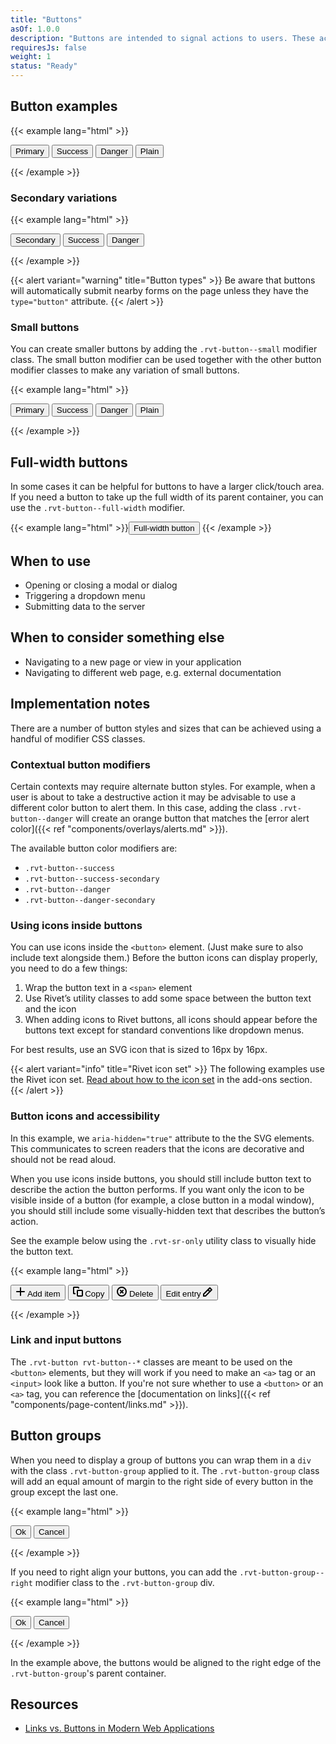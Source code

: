 ```yaml
---
title: "Buttons"
asOf: 1.0.0
description: "Buttons are intended to signal actions to users. These actions should be informative and concise. With few exceptions, button text should not wrap onto multiple lines."
requiresJs: false
weight: 1
status: "Ready"
---
```


## Button examples
{{< example lang="html" >}}<div class="rvt-button-group">
    <button class="rvt-button">Primary</button>
    <button class="rvt-button rvt-button--success">Success</button>
    <button class="rvt-button rvt-button--danger">Danger</button>
    <button class="rvt-button rvt-button--plain">Plain</button>
</div>
{{< /example >}}

### Secondary variations
{{< example lang="html" >}}<div class="rvt-button-group">
    <button class="rvt-button rvt-button--secondary">Secondary</button>
    <button class="rvt-button rvt-button--success-secondary">Success</button>
    <button class="rvt-button rvt-button--danger-secondary">Danger</button>
</div>
{{< /example >}}

{{< alert variant="warning" title="Button types" >}}
Be aware that buttons will automatically submit nearby forms on the page unless they have the `type="button"` attribute.
{{< /alert >}}

### Small buttons
You can create smaller buttons by adding the `.rvt-button--small` modifier class. The small button modifier can be used together with the other button modifier classes to make any variation of small buttons.

{{< example lang="html" >}}<div class="rvt-button-group">
    <button class="rvt-button rvt-button--small">Primary</button>
    <button class="rvt-button rvt-button--success rvt-button--small">Success</button>
    <button class="rvt-button rvt-button--danger rvt-button--small">Danger</button>
    <button class="rvt-button rvt-button--plain rvt-button--small">Plain</button>
</div>
{{< /example >}}

## Full-width buttons
In some cases it can be helpful for buttons to have a larger click/touch area. If you need a button to take up the full width of its parent container, you can use the `.rvt-button--full-width` modifier.

{{< example lang="html" >}}<button class="rvt-button rvt-button--full-width">Full-width button</button>
{{< /example >}}

## When to use
- Opening or closing a modal or dialog
- Triggering a dropdown menu
- Submitting data to the server

## When to consider something else
- Navigating to a new page or view in your application
- Navigating to different web page, e.g. external documentation

## Implementation notes
There are a number of button styles and sizes that can be achieved using a handful of modifier CSS classes.

### Contextual button modifiers
Certain contexts may require alternate button styles. For example, when a user is about to take a destructive action it may be advisable to use a different color button to alert them. In this case, adding the class `.rvt-button--danger` will create an orange button that matches the [error alert color]({{< ref "components/overlays/alerts.md" >}}).

The available button color modifiers are:

- `.rvt-button--success`
- `.rvt-button--success-secondary`
- `.rvt-button--danger`
- `.rvt-button--danger-secondary`

### Using icons inside buttons
You can use icons inside the `<button>` element. (Just make sure to also include text alongside them.) Before the button icons can display properly, you need to do a few things:

1. Wrap the button text in a `<span>` element
2. Use Rivet’s utility classes to add some space between the button text and the icon
3. When adding icons to Rivet buttons, all icons should appear before the buttons text except for standard conventions like dropdown menus.

For best results, use an SVG icon that is sized to 16px by 16px.

{{< alert variant="info" title="Rivet icon set" >}}
The following examples use the Rivet icon set. [Read about how to the icon set](/add-ons/rivet-icons) in the add-ons section.
{{< /alert >}}

### Button icons and accessibility
In this example, we `aria-hidden="true"` attribute to the the SVG elements. This communicates to screen readers that the icons are decorative and should not be read aloud.

When you use icons inside buttons, you should still include button text to describe the action the button performs. If you want only the icon to be visible inside of a button (for example, a close button in a modal window), you should still include some visually-hidden text that describes the button’s action.

See the example below using the `.rvt-sr-only` utility class to visually hide the button text.

{{< example lang="html" >}}<div class="rvt-button-group">
    <button type="button" class="rvt-button">
        <svg aria-hidden="true" xmlns="http://www.w3.org/2000/svg" width="16" height="16" viewBox="0 0 16 16">
            <path fill="currentColor" d="M14,7H9V2A1,1,0,0,0,7,2V7H2A1,1,0,0,0,2,9H7v5a1,1,0,0,0,2,0V9h5a1,1,0,0,0,0-2Z"/>
        </svg>
        <span class="rvt-m-left-xs">Add item</span>
    </button>
    <button type="button" class="rvt-button">
        <svg aria-hidden="true" xmlns="http://www.w3.org/2000/svg" width="16" height="16" viewBox="0 0 16 16">
            <g fill="currentColor">
                <path d="M4,10.23H1.92V2H8V3h2V2A2,2,0,0,0,8,0H1.92a2,2,0,0,0-2,2v8.23a2,2,0,0,0,2,2H4Z"/>
                <path d="M14,16H8a2,2,0,0,1-2-2V7A2,2,0,0,1,8,5h6a2,2,0,0,1,2,2v7A2,2,0,0,1,14,16ZM8,7v7h6V7Z"/>
            </g>
        </svg>
        <span class="rvt-m-left-xs">Copy</span>
    </button>
    <button type="button" class="rvt-button rvt-button--danger">
        <svg aria-hidden="true" xmlns="http://www.w3.org/2000/svg" width="16" height="16" viewBox="0 0 16 16">
            <g fill="currentColor">
                <path d="M8,0a8,8,0,1,0,8,8A8,8,0,0,0,8,0ZM8,14a6,6,0,1,1,6-6A6,6,0,0,1,8,14Z"/>
                <path d="M10.83,5.17a1,1,0,0,0-1.41,0L8,6.59,6.59,5.17A1,1,0,0,0,5.17,6.59L6.59,8,5.17,9.41a1,1,0,1,0,1.41,1.41L8,9.41l1.41,1.41a1,1,0,0,0,1.41-1.41L9.41,8l1.41-1.41A1,1,0,0,0,10.83,5.17Z"/>
            </g>
        </svg>
        <span class="rvt-m-left-xs">Delete</span>
    </button>
    <button type="button" class="rvt-button rvt-button--secondary">
        <span class="rvt-sr-only">Edit entry</span>
        <svg aria-hidden="true" xmlns="http://www.w3.org/2000/svg" width="16" height="16" viewBox="0 0 16 16">
            <path fill="currentColor" d="M14.62,4.19,11.74,1.34a1.1,1.1,0,0,0-1.55,0L0,11.62,0,16l4.45,0L14.64,5.73A1.1,1.1,0,0,0,14.62,4.19ZM3.62,14H2V12.44l6-6L9.58,8ZM11,6.57,9.4,5,11,3.4,12.57,5Z"/>
        </svg>
    </button>
</div>
{{< /example >}}

### Link and input buttons
The `.rvt-button rvt-button--*` classes are meant to be used on the `<button>` elements, but they will work if you need to make an `<a>` tag or an `<input>` look like a button. If you're not sure whether to use a `<button>` or an `<a>` tag, you can reference the [documentation on links]({{< ref "components/page-content/links.md" >}}).

## Button groups
When you need to display a group of buttons you can wrap them in a `div` with the class `.rvt-button-group` applied to it. The `.rvt-button-group` class will add an equal amount of margin to the right side of every button in the group except the last one.

{{< example lang="html" >}}<div class="rvt-button-group">
    <button type="button" class="rvt-button">Ok</button>
    <button type="button" class="rvt-button rvt-button--secondary">Cancel</button>
</div>
{{< /example >}}

If you need to right align your buttons, you can add the `.rvt-button-group--right` modifier class to the `.rvt-button-group` div.

{{< example lang="html" >}}<div class="rvt-button-group rvt-button-group--right">
    <button type="button" class="rvt-button">Ok</button>
    <button type="button" class="rvt-button rvt-button--secondary">Cancel</button>
</div>
{{< /example >}}

In the example above, the buttons would be aligned to the right edge of the `.rvt-button-group`'s parent container.

## Resources
- [Links vs. Buttons in Modern Web Applications](https://marcysutton.com/links-vs-buttons-in-modern-web-applications/)

